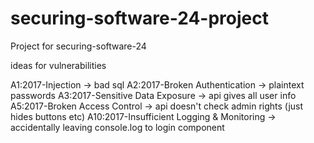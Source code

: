 # securing-software-24-project
Project for securing-software-24


ideas for vulnerabilities

A1:2017-Injection -> bad sql
A2:2017-Broken Authentication -> plaintext passwords
A3:2017-Sensitive Data Exposure -> api gives all user info
A5:2017-Broken Access Control -> api doesn't check admin rights (just hides buttons etc)
A10:2017-Insufficient Logging & Monitoring -> accidentally leaving console.log to login component